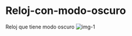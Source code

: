 # Reloj-con-modo-oscuro
Reloj que tiene modo oscuro
![img-1](https://user-images.githubusercontent.com/34406792/147721282-5e5e032d-e939-4731-a057-b369c4ed5762.png)
